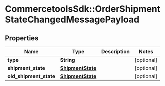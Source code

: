 # CommercetoolsSdk::OrderShipmentStateChangedMessagePayload

## Properties
Name | Type | Description | Notes
------------ | ------------- | ------------- | -------------
**type** | **String** |  | [optional] 
**shipment_state** | [**ShipmentState**](ShipmentState.md) |  | [optional] 
**old_shipment_state** | [**ShipmentState**](ShipmentState.md) |  | [optional] 

